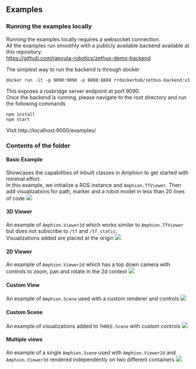## Examples
### Running the examples locally
Running the examples locally requires a websocket connection.  
All the examples run smoothly with a publicly available backend available at this repository:  
https://github.com/rapyuta-robotics/zethus-demo-backend

The simplest way to run the backend is through docker
```
docker run -it -p 9090:9090 -p 8888:8888 rrdockerhub/zethus-backend:v1
```
This exposes a rosbridge server endpoint at port 9090.  
Once the backend is running, please navigate to the root directory and run the following commands
```
npm install
npm start
```
Visit http://localhost:9000/examples/

### Contents of the folder

#### Basic Example
Showcases the capabilities of inbuilt classes in Amphion to get started with minimal effort.  
In this example, we initialize a ROS instance and `Amphion.TfViewer`. Then add visualizations for path, marker and a robot model in less than 20 lines of code
![](../assets/examples/basic.gif)

#### 3D Viewer
An example of `Amphion.Viewer3d` which works similar to `Amphion.TfViewer` but does not subscribe to `/tf` and `/tf_static`.  
Visualizations added are placed at the origin
![](../assets/examples/3d_viewer.gif)

#### 2D Viewer
An example of `Amphion.Viewer2d` which has a top down camera with controls to zoom, pan and rotate in the 2d context
![](../assets/examples/2d_viewer.gif)

#### Custom View
An example of `Amphion.Scene` used with a custom renderer and controls
![](../assets/examples/custom_view.gif)

#### Custom Scene
An example of visualizations added to `THREE.Scene` with custom controls
![](../assets/examples/custom_scene.gif)

#### Multiple views
An example of a single `Amphion.Scene` used with `Amphion.Viewer2d` and `Amphion.Viewer3d` rendered independently on two different containers
![](../assets/examples/multiple_views.gif)
